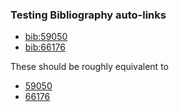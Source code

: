 ### Testing Bibliography auto-links

 * <bib:59050>
 * <bib:66176>

These should be roughly equivalent to 

 * [59050](/biblio/59050)
 * [66176](/biblio/66176)